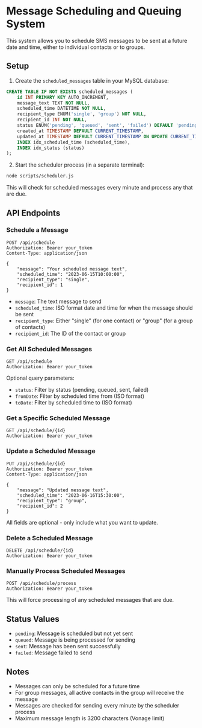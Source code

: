 # Message Scheduling and Queuing System

This system allows you to schedule SMS messages to be sent at a future date and time, either to individual contacts or to groups.

## Setup

1. Create the `scheduled_messages` table in your MySQL database:

```sql
CREATE TABLE IF NOT EXISTS scheduled_messages (
    id INT PRIMARY KEY AUTO_INCREMENT,
    message_text TEXT NOT NULL,
    scheduled_time DATETIME NOT NULL,
    recipient_type ENUM('single', 'group') NOT NULL,
    recipient_id INT NOT NULL,
    status ENUM('pending', 'queued', 'sent', 'failed') DEFAULT 'pending',
    created_at TIMESTAMP DEFAULT CURRENT_TIMESTAMP,
    updated_at TIMESTAMP DEFAULT CURRENT_TIMESTAMP ON UPDATE CURRENT_TIMESTAMP,
    INDEX idx_scheduled_time (scheduled_time),
    INDEX idx_status (status)
);
```

2. Start the scheduler process (in a separate terminal):

```bash
node scripts/scheduler.js
```

This will check for scheduled messages every minute and process any that are due.

## API Endpoints

### Schedule a Message

```http
POST /api/schedule
Authorization: Bearer your_token
Content-Type: application/json

{
    "message": "Your scheduled message text",
    "scheduled_time": "2023-06-15T10:00:00",
    "recipient_type": "single",
    "recipient_id": 1
}
```

- `message`: The text message to send
- `scheduled_time`: ISO format date and time for when the message should be sent
- `recipient_type`: Either "single" (for one contact) or "group" (for a group of contacts)
- `recipient_id`: The ID of the contact or group

### Get All Scheduled Messages

```http
GET /api/schedule
Authorization: Bearer your_token
```

Optional query parameters:
- `status`: Filter by status (pending, queued, sent, failed)
- `fromDate`: Filter by scheduled time from (ISO format)
- `toDate`: Filter by scheduled time to (ISO format)

### Get a Specific Scheduled Message

```http
GET /api/schedule/{id}
Authorization: Bearer your_token
```

### Update a Scheduled Message

```http
PUT /api/schedule/{id}
Authorization: Bearer your_token
Content-Type: application/json

{
    "message": "Updated message text",
    "scheduled_time": "2023-06-16T15:30:00",
    "recipient_type": "group",
    "recipient_id": 2
}
```

All fields are optional - only include what you want to update.

### Delete a Scheduled Message

```http
DELETE /api/schedule/{id}
Authorization: Bearer your_token
```

### Manually Process Scheduled Messages

```http
POST /api/schedule/process
Authorization: Bearer your_token
```

This will force processing of any scheduled messages that are due.

## Status Values

- `pending`: Message is scheduled but not yet sent
- `queued`: Message is being processed for sending
- `sent`: Message has been sent successfully
- `failed`: Message failed to send

## Notes

- Messages can only be scheduled for a future time
- For group messages, all active contacts in the group will receive the message
- Messages are checked for sending every minute by the scheduler process
- Maximum message length is 3200 characters (Vonage limit) 